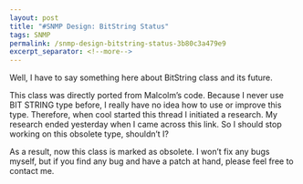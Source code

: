 ```yaml
---
layout: post
title: "#SNMP Design: BitString Status"
tags: SNMP
permalink: /snmp-design-bitstring-status-3b80c3a479e9
excerpt_separator: <!--more-->
---
```

Well, I have to say something here about BitString class and its future.

This class was directly ported from Malcolm’s code. Because I never use BIT STRING type before, I really have no idea how to use or improve this type. Therefore, when cool started this thread I initiated a research. My research ended yesterday when I came across this link. So I should stop working on this obsolete type, shouldn’t I?

As a result, now this class is marked as obsolete. I won’t fix any bugs myself, but if you find any bug and have a patch at hand, please feel free to contact me.
<!--more-->